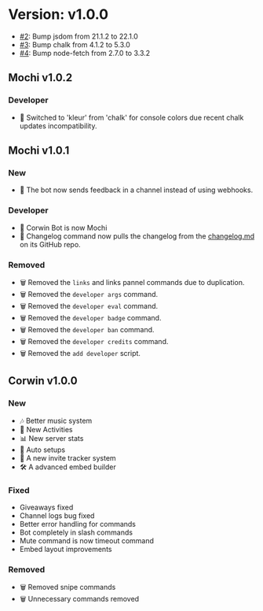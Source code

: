# Version: v1.0.0

* [#2](https://github.com/vixshan/Mochi/pull/2): Bump jsdom from 21.1.2 to 22.1.0
* [#3](https://github.com/vixshan/Mochi/pull/3): Bump chalk from 4.1.2 to 5.3.0
* [#4](https://github.com/vixshan/Mochi/pull/4): Bump node-fetch from 2.7.0 to 3.3.2


## Mochi v1.0.2

### Developer
* 🎉 Switched to 'kleur' from 'chalk' for console colors due recent chalk updates incompatibility.

## Mochi v1.0.1

### New
* 🎉 The bot now sends feedback in a channel instead of using webhooks.

### Developer
* 🤖 Corwin Bot is now Mochi
* 🎉 Changelog command now pulls the changelog from the [changelog.md](./CHANGELOG.md) on its GitHub repo.

### Removed
* 🗑️ Removed the `links` and links pannel commands due to duplication.
* 🗑️ Removed the `developer args` command.
* 🗑️ Removed the `developer eval` command.
* 🗑️ Removed the `developer badge` command.
* 🗑️ Removed the `developer ban` command.
* 🗑️ Removed the `developer credits` command.
* 🗑️ Removed the `add developer` script.

## Corwin v1.0.0

### New
* 🎶 Better music system
* 🎉 New Activities
* 📊 New server stats
* 🤖 Auto setups
* 🎉 A new invite tracker system
* 🛠️ A advanced embed builder

### Fixed
* Giveaways fixed
* Channel logs bug fixed
* Better error handling for commands
* Bot completely in slash commands
* Mute command is now timeout command
* Embed layout improvements

### Removed
* 🗑️ Removed snipe commands
* 🗑️ Unnecessary commands removed
